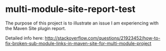 multi-module-site-report-test
=============================

The purpose of this project is to illustrate an issue I am experiencing with the Maven Site plugin report.

Detailed info here:
http://stackoverflow.com/questions/21923452/how-to-fix-broken-sub-module-links-in-maven-site-for-multi-module-project
